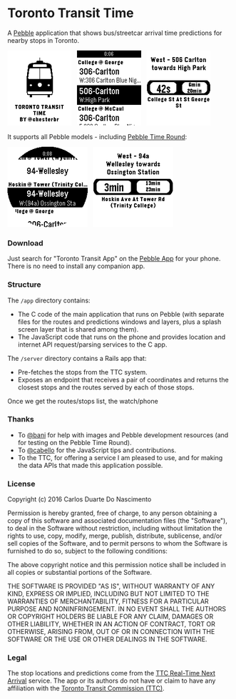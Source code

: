 # Toronto Transit Time

A [Pebble](https://www.pebble.com/) application that shows bus/streetcar arrival time predictions for nearby stops in Toronto.

![aplite](screenshots/aplite_title.png) &nbsp; ![routes](screenshots/aplite1.png) &nbsp; ![predictions](screenshots/aplite2.png)

It supports all Pebble models - including [Pebble Time Round](https://www.pebble.com/pebble-time-round-smartwatch-features):

![routes](screenshots/chalk1.png) &nbsp; ![predictions](screenshots/chalk2.png)

### Download

Just search for "Toronto Transit App" on the [Pebble App](https://www.pebble.com/apps) for your phone. There is no need to install any companion app.

### Structure

The `/app` directory contains:

- The C code of the main application that runs on Pebble (with separate files for the routes and predictions windows and layers, plus a splash screen layer that is shared among them).
- The JavaScript code that runs on the phone and provides location and internet API request/parsing services to the C app.

The `/server` directory contains a Rails app that:
- Pre-fetches the stops from the TTC system.
- Exposes an endpoint that receives a pair of coordinates and returns the closest stops and the routes served by each of those stops.

Once we get the routes/stops list, the watch/phone 


### Thanks

- To [@bani](https://github.com/bani) for help with images and Pebble development resources (and for testing on the Pebble Time Round).
- To [@cabello](https://github.com/cabello) for the JavaScript tips and contributions.
- To the TTC, for offering a service I am pleased to use, and for making the data APIs that made this application possible.

### License

Copyright (c) 2016 Carlos Duarte Do Nascimento

Permission is hereby granted, free of charge, to any person obtaining a copy of this software and associated documentation files (the "Software"), to deal in the Software without restriction, including without limitation the rights to use, copy, modify, merge, publish, distribute, sublicense, and/or sell copies of the Software, and to permit persons to whom the Software is furnished to do so, subject to the following conditions:

The above copyright notice and this permission notice shall be included in all copies or substantial portions of the Software.

THE SOFTWARE IS PROVIDED "AS IS", WITHOUT WARRANTY OF ANY KIND, EXPRESS OR IMPLIED, INCLUDING BUT NOT LIMITED TO THE WARRANTIES OF MERCHANTABILITY, FITNESS FOR A PARTICULAR PURPOSE AND NONINFRINGEMENT. IN NO EVENT SHALL THE AUTHORS OR COPYRIGHT HOLDERS BE LIABLE FOR ANY CLAIM, DAMAGES OR OTHER LIABILITY, WHETHER IN AN ACTION OF CONTRACT, TORT OR OTHERWISE, ARISING FROM, OUT OF OR IN CONNECTION WITH THE SOFTWARE OR THE USE OR OTHER DEALINGS IN THE SOFTWARE.

### Legal

The stop locations and predictions come from the [TTC Real-Time Next Arrival](http://www1.toronto.ca/wps/portal/contentonly?vgnextoid=4427790e6f21d210VgnVCM1000003dd60f89RCRD) service. The app or its authors do not have or claim to have any affiliation with the [Toronto Transit Commission (TTC)](https://www.ttc.ca/).

